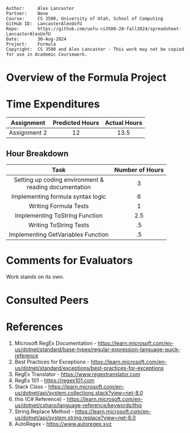 ```
Author:     Alex Lancaster
Partner:    None
Course:     CS 3500, University of Utah, School of Computing
GitHub ID:  LancasterAlexUofU
Repo:       https://github.com/uofu-cs3500-20-fall2024/spreadsheet-LancasterAlexUofU
Date:       30-Aug-2024
Project:    Formula
Copyright:  CS 3500 and Alex Lancaster - This work may not be copied for use in Academic Coursework.
```

# Overview of the Formula Project

# Time Expenditures

| Assignment | Predicted Hours | Actual Hours|
| :---------:| :-------------: | :---------: |
| Assignment 2 | 12 | 13.5 |


 ## Hour Breakdown

| Task | Number of Hours |
| :--------:| :--------:
| Setting up coding environment & <br /> reading documentation | 3 |
| Implementing formula syntax logic | 6 |
| Writing Formula Tests | 1 |
| Implementing ToString Function | 2.5 |
| Writing ToString Tests | .5 |
| Implementing GetVariables Function | .5 |

# Comments for Evaluators
Work stands on its own.

# Consulted Peers

# References
1) Microsoft RegEx Documentation - https://learn.microsoft.com/en-us/dotnet/standard/base-types/regular-expression-language-quick-reference
2) Best Practices for Exceptions - https://learn.microsoft.com/en-us/dotnet/standard/exceptions/best-practices-for-exceptions
3) RegEx Translator - https://www.regextranslator.com
4) RegEx 101 - https://regex101.com
5) Stack Class - https://learn.microsoft.com/en-us/dotnet/api/system.collections.stack?view=net-8.0
6) this (C# Reference) - https://learn.microsoft.com/en-us/dotnet/csharp/language-reference/keywords/this
7) String.Replace Method - https://learn.microsoft.com/en-us/dotnet/api/system.string.replace?view=net-8.0
8) AutoRegex - https://www.autoregex.xyz
